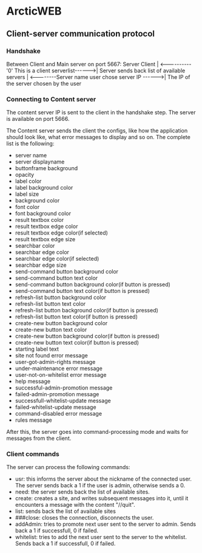 # ArcticWEB

## Client-server communication protocol

### Handshake

Between Client and Main server on port 5667:
Server          Client
|  <----------  '0' This is a client
serverlist------>|  Server sends back list of available servers
|  <--------Server name user chose
server IP ------>|  The IP of the server chosen by the user

### Connecting to Content server

The content server IP is sent to the client in the handshake step. The server is available on port 5666.

The Content server sends the client the configs, like how the application should look like, what error messages to display and so on.
The complete list is the following:
- server name
- server displayname
- buttonframe background
- opacity
- label color
- label background color
- label size
- background color
- font color
- font background color
- result textbox color
- result textbox edge color
- result textbox edge color(if selected)
- result textbox edge size
- searchbar color
- searchbar edge color
- searchbar edge color(if selected)
- searchbar edge size
- send-command button background color
- send-command button text color
- send-command button background color(if button is pressed)
- send-command button text color(if button is pressed)
- refresh-list button background color
- refresh-list button text color
- refresh-list button background color(if button is pressed)
- refresh-list button text color(if button is pressed)
- create-new button background color
- create-new button text color
- create-new button background color(if button is pressed)
- create-new button text color(if button is pressed)
- starting label text
- site not found error message
- user-got-admin-rights message
- under-maintenance error message
- user-not-on-whitelist error message
- help message
- successful-admin-promotion message
- failed-admin-promotion message
- successfull-whitelist-update message
- failed-whitelist-update message
- command-disabled error message
- rules message

After this, the server goes into command-processing mode and waits for messages from the client.

### Client commands

The server can process the following commands:

- usr<username>: this informs the server about the nickname of the connected user. The server sends back a 1 if the user is admin, otherwise sends a 0.
- need: the server sends back the list of available sites.
- create<siteName>: creates a site, and writes subsequent messages into it, until it encounters a message with the content "//quit".
- list: sends back the list of available sites
- ###close: closes the connection, disconnects the user.
- addAdmin: tries to promote next user sent to the server to admin. Sends back a 1 if successfull, 0 if failed.
- whitelist: tries to add the next user sent to the server to the whitelist. Sends back a 1 if successfull, 0 if failed.